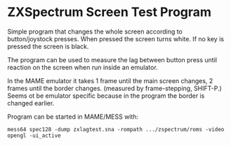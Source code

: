 # ZXSpectrum Screen Test Program

Simple program that changes the whole screen according to button/joystock presses.
When pressed the screen turns white. If no key is pressed the screen is black.

The program can be used to measure the lag between button press until reaction on the screen when run inside an emulator.

In the MAME emulator it takes 1 frame until the main screen changes, 2 frames until the border changes.
(measured by frame-stepping, SHIFT-P.)
Seems ot be emulator specific because in the program the border is changed earlier.

Program can be started in MAME/MESS with:
~~~
mess64 spec128 -dump zxlagtest.sna -rompath .../zspectrum/roms -video opengl -ui_active
~~~
